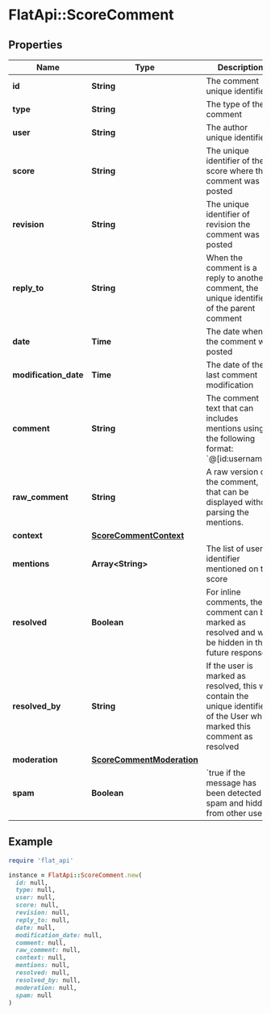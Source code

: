 # FlatApi::ScoreComment

## Properties

| Name | Type | Description | Notes |
| ---- | ---- | ----------- | ----- |
| **id** | **String** | The comment unique identifier | [optional] |
| **type** | **String** | The type of the comment | [optional] |
| **user** | **String** | The author unique identifier | [optional] |
| **score** | **String** | The unique identifier of the score where the comment was posted | [optional] |
| **revision** | **String** | The unique identifier of revision the comment was posted | [optional] |
| **reply_to** | **String** | When the comment is a reply to another comment, the unique identifier of the parent comment  | [optional] |
| **date** | **Time** | The date when the comment was posted | [optional] |
| **modification_date** | **Time** | The date of the last comment modification | [optional] |
| **comment** | **String** | The comment text that can includes mentions using the following format: &#x60;@[id:username]&#x60;.  | [optional] |
| **raw_comment** | **String** | A raw version of the comment, that can be displayed without parsing the mentions.  | [optional] |
| **context** | [**ScoreCommentContext**](ScoreCommentContext.md) |  | [optional] |
| **mentions** | **Array&lt;String&gt;** | The list of user identifier mentioned on the score | [optional] |
| **resolved** | **Boolean** | For inline comments, the comment can be marked as resolved and will be hidden in the future responses  | [optional] |
| **resolved_by** | **String** | If the user is marked as resolved, this will contain the unique identifier of the User who marked this comment as resolved  | [optional] |
| **moderation** | [**ScoreCommentModeration**](ScoreCommentModeration.md) |  | [optional] |
| **spam** | **Boolean** | &#x60;true  if the message has been detected as spam and hidden from other users  | [optional] |

## Example

```ruby
require 'flat_api'

instance = FlatApi::ScoreComment.new(
  id: null,
  type: null,
  user: null,
  score: null,
  revision: null,
  reply_to: null,
  date: null,
  modification_date: null,
  comment: null,
  raw_comment: null,
  context: null,
  mentions: null,
  resolved: null,
  resolved_by: null,
  moderation: null,
  spam: null
)
```

